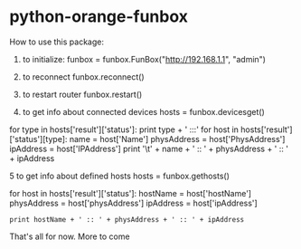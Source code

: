 # python-orange-funbox

How to use this package:

1. to initialize:
funbox = funbox.FunBox("http://192.168.1.1", "admin")

2. to reconnect
funbox.reconnect()

3. to restart router
funbox.restart()

4. to get info about connected devices
hosts = funbox.devicesget()

for type in hosts['result']['status']:
	print type + ' :::'
	for host in hosts['result']['status'][type]:
		name = host['Name']
		physAddress = host['PhysAddress']
		ipAddress = host['IPAddress']
		print '\t' + name + ' :: ' + physAddress + ' :: ' + ipAddress

5 to get info about defined hosts
hosts = funbox.gethosts()

for host in hosts['result']['status']:
	hostName = host['hostName']
	physAddress = host['physAddress']
	ipAddress = host['ipAddress']

	print hostName + ' :: ' + physAddress + ' :: ' + ipAddress

That's all for now. More to come

